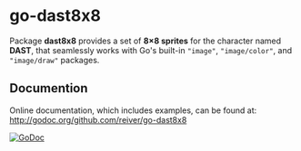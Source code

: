 # go-dast8x8

Package **dast8x8** provides a set of **8×8 sprites** for the character named **DAST**,
that seamlessly works with Go's built-in `"image"`, `"image/color"`, and `"image/draw"` packages.

## Documention

Online documentation, which includes examples, can be found at: http://godoc.org/github.com/reiver/go-dast8x8

[![GoDoc](https://godoc.org/github.com/reiver/go-dast8x8?status.svg)](https://godoc.org/github.com/reiver/go-dast8x8)
